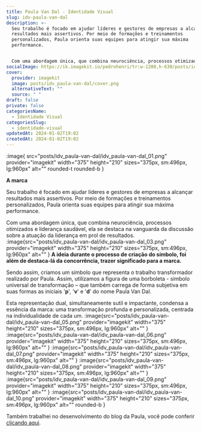 ```yaml
---
title: Paula Van Dal - Identidade Visual
slug: idv-paula-van-dal
description: >-
  Seu trabalho é focado em ajudar líderes e gestores de empresas a alcançar
  resultados mais assertivos. Por meio de formações e treinamentos
  personalizados, Paula orienta suas equipes para atingir sua máxima
  performance.


  Com uma abordagem única, que combina neurociência, processos otimizados e liderança saudável, ela se destaca na vanguarda da discussão sobre a atuação da liderança em prol de resultados.
socialImage: https://ik.imagekit.io/pedrohenri/tr:w-1200,h-630/posts/idv_paula-van-dal/social-image.png
cover:
  provider: imagekit
  image: posts/idv_paula-van-dal/cover.png
  alternativeText: ""
  source: " "
draft: false
private: false
categoriesName:
  - Identidade Visual
categoriesSlug:
  - identidade-visual
updatedAt: 2024-01-02T19:02
createdAt: 2024-01-02T19:02
---
```

:image{ src="posts/idv_paula-van-dal/idv_paula-van-dal_01.png" provider="imagekit" width="375" height="210" sizes="375px, sm:496px, lg:960px" alt="" rounded-t rounded-b }

**A marca**

Seu trabalho é focado em ajudar líderes e gestores de empresas a alcançar resultados mais assertivos. Por meio de formações e treinamentos personalizados, Paula orienta suas equipes para atingir sua máxima performance.

Com uma abordagem única, que combina neurociência, processos otimizados e liderança saudável, ela se destaca na vanguarda da discussão sobre a atuação da liderança em prol de resultados.
:image{src="posts/idv_paula-van-dal/idv_paula-van-dal_03.png" provider="imagekit" width="375" height="210" sizes="375px, sm:496px, lg:960px" alt="" }
**A ideia durante o processo de criação do símbolo, foi além de destaca-lá da concorrência, trazer significado para a marca.**

Sendo assim, criamos um símbolo que representa o trabalho transformador realizado por Paula. Assim, utilizamos a figura de uma borboleta - símbolo universal de transformação – que também carrega de forma subjetiva em suas formas as iniciais '**p**', '**v**' e '**d**' do nome Paula Van Dal.

Esta representação dual, simultaneamente sutil e impactante, condensa a essência da marca: uma transformação profunda e personalizada, centrada na individualidade de cada um.
:image{src="posts/idv_paula-van-dal/idv_paula-van-dal_05.png" provider="imagekit" width="375" height="210" sizes="375px, sm:496px, lg:960px" alt="" }
:image{src="posts/idv_paula-van-dal/idv_paula-van-dal_06.png" provider="imagekit" width="375" height="210" sizes="375px, sm:496px, lg:960px" alt="" }
:image{src="posts/idv_paula-van-dal/idv_paula-van-dal_07.png" provider="imagekit" width="375" height="210" sizes="375px, sm:496px, lg:960px" alt="" }
:image{src="posts/idv_paula-van-dal/idv_paula-van-dal_08.png" provider="imagekit" width="375" height="210" sizes="375px, sm:496px, lg:960px" alt="" }
:image{src="posts/idv_paula-van-dal/idv_paula-van-dal_09.png" provider="imagekit" width="375" height="210" sizes="375px, sm:496px, lg:960px" alt="" }
:image{src="posts/idv_paula-van-dal/idv_paula-van-dal_10.png" provider="imagekit" width="375" height="210" sizes="375px, sm:496px, lg:960px" alt="" rounded-b }

Também trabalhei no desenvolvimento do blog da Paula, você pode conferir [clicando aqui](https://pedrohenri.design/posts/lp-paula-van-dal/).
